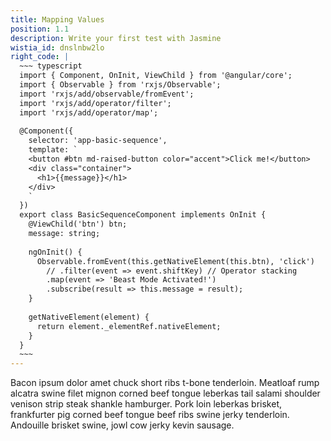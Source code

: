 ```yaml
---
title: Mapping Values
position: 1.1
description: Write your first test with Jasmine
wistia_id: dnslnbw2lo
right_code: |
  ~~~ typescript
  import { Component, OnInit, ViewChild } from '@angular/core';
  import { Observable } from 'rxjs/Observable';
  import 'rxjs/add/observable/fromEvent';
  import 'rxjs/add/operator/filter';
  import 'rxjs/add/operator/map';
  
  @Component({
    selector: 'app-basic-sequence',
    template: `
    <button #btn md-raised-button color="accent">Click me!</button>
    <div class="container">
      <h1>{{message}}</h1>
    </div>
    `
  })
  export class BasicSequenceComponent implements OnInit {
    @ViewChild('btn') btn;
    message: string;
  
    ngOnInit() {
      Observable.fromEvent(this.getNativeElement(this.btn), 'click')
        // .filter(event => event.shiftKey) // Operator stacking
        .map(event => 'Beast Mode Activated!')
        .subscribe(result => this.message = result);
    }
  
    getNativeElement(element) {
      return element._elementRef.nativeElement;
    }
  }
  ~~~
---
```


Bacon ipsum dolor amet chuck short ribs t-bone tenderloin. Meatloaf rump alcatra swine filet mignon corned beef tongue leberkas tail salami shoulder venison strip steak shankle hamburger. Pork loin leberkas brisket, frankfurter pig corned beef tongue beef ribs swine jerky tenderloin. Andouille brisket swine, jowl cow jerky kevin sausage.

